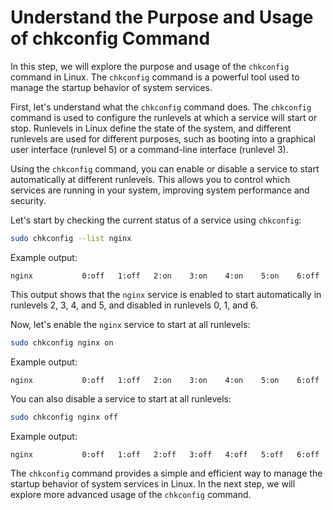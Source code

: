 # Understand the Purpose and Usage of chkconfig Command

In this step, we will explore the purpose and usage of the `chkconfig` command in Linux. The `chkconfig` command is a powerful tool used to manage the startup behavior of system services.

First, let's understand what the `chkconfig` command does. The `chkconfig` command is used to configure the runlevels at which a service will start or stop. Runlevels in Linux define the state of the system, and different runlevels are used for different purposes, such as booting into a graphical user interface (runlevel 5) or a command-line interface (runlevel 3).

Using the `chkconfig` command, you can enable or disable a service to start automatically at different runlevels. This allows you to control which services are running in your system, improving system performance and security.

Let's start by checking the current status of a service using `chkconfig`:

```bash
sudo chkconfig --list nginx
```

Example output:

```
nginx           0:off   1:off   2:on    3:on    4:on    5:on    6:off
```

This output shows that the `nginx` service is enabled to start automatically in runlevels 2, 3, 4, and 5, and disabled in runlevels 0, 1, and 6.

Now, let's enable the `nginx` service to start at all runlevels:

```bash
sudo chkconfig nginx on
```

Example output:

```
nginx           0:off   1:off   2:on    3:on    4:on    5:on    6:off
```

You can also disable a service to start at all runlevels:

```bash
sudo chkconfig nginx off
```

Example output:

```
nginx           0:off   1:off   2:off   3:off   4:off   5:off   6:off
```

The `chkconfig` command provides a simple and efficient way to manage the startup behavior of system services in Linux. In the next step, we will explore more advanced usage of the `chkconfig` command.
